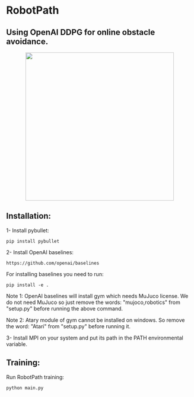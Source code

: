 # RobotPath

## Using OpenAI DDPG for online obstacle avoidance.

<p align="center">
    <img src="https://github.com/kavehkamali/RobotPath/blob/master/demo.gif" width="400">
</p>

## Installation:

1- Install pybullet:

```
pip install pybullet
```

2- Install OpenAI baselines:

```
https://github.com/openai/baselines
```
For installing baselines you need to run:

```
pip install -e .
```

Note 1: OpenAI baselines will install gym which needs MuJuco license. We do not need MuJuco so just remove the words: "mujoco,robotics" from "setup.py" before running the above command.

Note 2: Atary module of gym cannot be installed on windows. So remove the word: "Atari" from "setup.py" before running it.

3- Install MPI on your system and put its path in the PATH environmental variable.

## Training:

Run RobotPath training:

```
python main.py
```